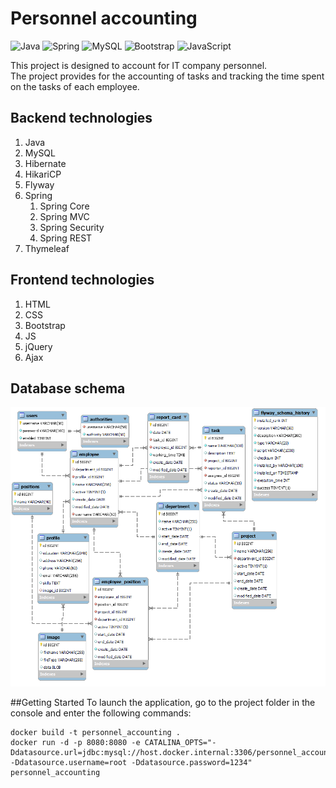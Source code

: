 # Personnel accounting
![Java](https://img.shields.io/badge/java-%23ED8B00.svg?style=for-the-badge&logo=java&logoColor=white)
![Spring](https://img.shields.io/badge/spring-%236DB33F.svg?style=for-the-badge&logo=spring&logoColor=white)
![MySQL](https://img.shields.io/badge/mysql-%2300f.svg?style=for-the-badge&logo=mysql&logoColor=white)
![Bootstrap](https://img.shields.io/badge/bootstrap-%23563D7C.svg?style=for-the-badge&logo=bootstrap&logoColor=white)
![JavaScript](https://img.shields.io/badge/javascript-%23323330.svg?style=for-the-badge&logo=javascript&logoColor=%23F7DF1E)

This project is designed to account for IT company personnel.<br>
The project provides for the accounting of tasks and tracking the time spent on the tasks of each employee.

## Backend technologies
1. Java
2. MySQL
3. Hibernate
4. HikariCP
5. Flyway
6. Spring
   1. Spring Core 
   2. Spring MVC
   3. Spring Security
   4. Spring REST
7. Thymeleaf

## Frontend technologies
1. HTML
2. CSS
3. Bootstrap
4. JS
5. jQuery
6. Ajax

## Database schema
![DB_schema](DB.png)

##Getting Started
To launch the application, go to the project folder in the console and enter the following commands:<br>
```
docker build -t personnel_accounting .
docker run -d -p 8080:8080 -e CATALINA_OPTS="-Ddatasource.url=jdbc:mysql://host.docker.internal:3306/personnel_accounting -Ddatasource.username=root -Ddatasource.password=1234" personnel_accounting
```